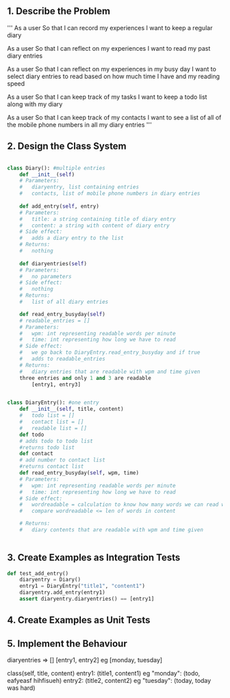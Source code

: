 ## 1. Describe the Problem

'''
As a user
So that I can record my experiences
I want to keep a regular diary

As a user
So that I can reflect on my experiences
I want to read my past diary entries

As a user
So that I can reflect on my experiences in my busy day
I want to select diary entries to read based on how much time I have and my reading speed

As a user
So that I can keep track of my tasks
I want to keep a todo list along with my diary

As a user
So that I can keep track of my contacts
I want to see a list of all of the mobile phone numbers in all my diary entries
'''

## 2. Design the Class System
```python

class Diary(): #multiple entries
    def __init__(self)
    # Parameters: 
    #   diaryentry, list containing entries
    #   contacts, list of mobile phone numbers in diary entries
    
    def add_entry(self, entry)
    # Parameters: 
    #   title: a string containing title of diary entry
    #   content: a string with content of diary entry
    # Side effect:
    #   adds a diary entry to the list
    # Returns:
    #   nothing
    
    def diaryentries(self)
    # Parameters: 
    #   no parameters
    # Side effect:
    #   nothing
    # Returns:
    #   list of all diary entries

    def read_entry_busyday(self)
    # readable_entries = []
    # Parameters: 
    #   wpm: int representing readable words per minute
    #   time: int representing how long we have to read
    # Side effect:
    #   we go back to DiaryEntry.read_entry_busyday and if true
    #   adds to readable_entries
    # Returns:
    #   diary entries that are readable with wpm and time given
    three entries and only 1 and 3 are readable
        [entry1, entry3]


class DiaryEntry(): #one entry
    def __init__(self, title, content)
    #   todo list = []
    #   contact list = []
    #   readable list = []
    def todo
    # adds todo to todo list
    #returns todo list
    def contact
    # add number to contact list
    #returns contact list 
    def read_entry_busyday(self, wpm, time)
    # Parameters: 
    #   wpm: int representing readable words per minute
    #   time: int representing how long we have to read
    # Side effect:
    #   wordreadable = calculation to know how many words we can read with wpm and time
    #   compare wordreadable <= len of words in content

    # Returns:
    #   diary contents that are readable with wpm and time given
    
```
## 3. Create Examples as Integration Tests
```python
def test_add_entry()
    diaryentry = Diary()
    entry1 = DiaryEntry("title1", "content1")
    diaryentry.add_entry(entry1)
    assert diaryentry.diaryentries() == [entry1]

```


## 4. Create Examples as Unit Tests


## 5. Implement the Behaviour



diaryentries => []
    [entry1, entry2]
eg  [monday, tuesday]


class(self, title, content) 
    entry1:  (title1, content1)
eg  "monday": (todo, eafyeasf hihfisueh)
    entry2:  (title2, content2)
eg  "tuesday": (today, today was hard)

